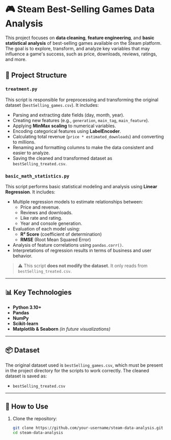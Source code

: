 # 🎮 Steam Best-Selling Games Data Analysis

This project focuses on **data cleaning**, **feature engineering**, and **basic statistical analysis** of best-selling games available on the Steam platform. The goal is to explore, transform, and analyze key variables that may influence a game's success, such as price, downloads, reviews, ratings, and more.

## 📁 Project Structure

### `treatment.py`
This script is responsible for preprocessing and transforming the original dataset (`bestSelling_games.csv`). It includes:

- Parsing and extracting date fields (day, month, year).
- Creating new features (e.g., `generation`, `main_tag`, `main_feature`).
- Applying **MinMax scaling** to numerical variables.
- Encoding categorical features using **LabelEncoder**.
- Calculating total revenue (`price * estimated_downloads`) and converting to millions.
- Renaming and formatting columns to make the data consistent and easier to analyze.
- Saving the cleaned and transformed dataset as `bestSelling_treated.csv`.

### `basic_math_statistics.py`
This script performs basic statistical modeling and analysis using **Linear Regression**. It includes:

- Multiple regression models to estimate relationships between:
  - Price and revenue.
  - Reviews and downloads.
  - Like rate and rating.
  - Year and console generation.
- Evaluation of each model using:
  - **R² Score** (coefficient of determination)
  - **RMSE** (Root Mean Squared Error)
- Analysis of feature correlations using `pandas.corr()`.
- Interpretations of regression results in terms of business and user behavior.

> ⚠️ This script **does not modify the dataset**. It only reads from `bestSelling_treated.csv`.

---

## 📊 Key Technologies

- **Python 3.10+**
- **Pandas**
- **NumPy**
- **Scikit-learn**
- **Matplotlib & Seaborn** *(in future visualizations)*

---

## 📦 Dataset

The original dataset used is `bestSelling_games.csv`, which must be present in the project directory for the scripts to work correctly. The cleaned dataset is saved as:

- `bestSelling_treated.csv`

---

## 🔧 How to Use

1. Clone the repository:
   ```bash
   git clone https://github.com/your-username/steam-data-analysis.git
   cd steam-data-analysis
